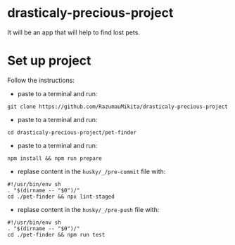 # drasticaly-precious-project
It will be an app that will help to find lost pets.
# Set up project
Follow the instructions:
 - paste to a terminal and run:
```
git clone https://github.com/RazumauMikita/drasticaly-precious-project
```
 - paste to a terminal and run:
```
cd drasticaly-precious-project/pet-finder
```
 - paste to a terminal and run:
```
npm install && npm run prepare
```
 - replase content in the `husky/_/pre-commit` file with: 
```
#!/usr/bin/env sh
. "$(dirname -- "$0")/"
cd ./pet-finder && npx lint-staged
```
 - replase content in the `husky/_/pre-push` file with: 
```
#!/usr/bin/env sh
. "$(dirname -- "$0")/"
cd ./pet-finder && npm run test
```
